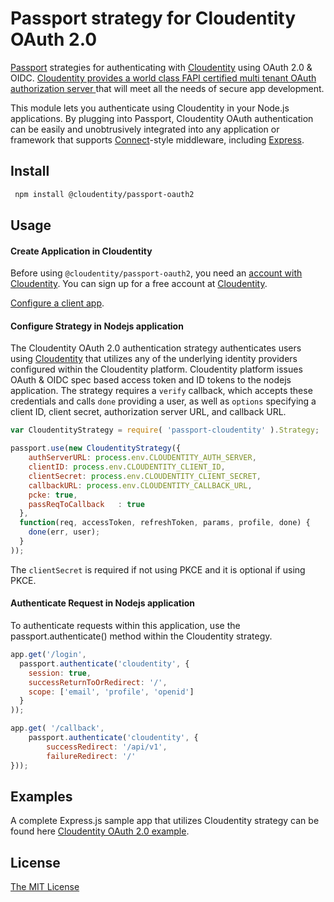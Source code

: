 # Passport strategy for Cloudentity OAuth 2.0

[Passport](http://passportjs.org/) strategies for authenticating with [Cloudentity](https://developer.cloudentity.com/)
using OAuth 2.0 & OIDC. [Cloudentity provides a world class FAPI certified multi tenant OAuth authorization server ](https://developer.cloudentity.com/get_started/cloudentity_overview/) that will meet all the needs of secure app development.

This module lets you authenticate using Cloudentity in your Node.js applications.
By plugging into Passport, Cloudentity OAuth authentication can be easily and
unobtrusively integrated into any application or framework that supports
[Connect](http://www.senchalabs.org/connect/)-style middleware, including
[Express](http://expressjs.com/).

## Install

```bash
 npm install @cloudentity/passport-oauth2
```
## Usage

#### Create Application in Cloudentity
Before using `@cloudentity/passport-oauth2`, you need an [account with Cloudentity](https://developer.cloudentity.com/get_started/cloudentity_overview/). You can sign up for a free account at [Cloudentity](https://authz.cloudentity.io/register).

[Configure a client app](https://developer.cloudentity.com/howtos/applications/connecting_and_configuring_client_apps/).

#### Configure Strategy in Nodejs application

The Cloudentity OAuth 2.0 authentication strategy authenticates users using [Cloudentity](https://developer.cloudentity.com/get_started/cloudentity_overview/) that utilizes any of the underlying identity providers configured within the Cloudentity platform. Cloudentity platform issues OAuth & OIDC spec based access token and ID tokens to the nodejs application.  The strategy requires a `verify` callback, which accepts these credentials and calls `done` providing a user, as well as `options` specifying a client ID, client secret, authorization server URL, and callback URL.

```javascript
var CloudentityStrategy = require( 'passport-cloudentity' ).Strategy;

passport.use(new CloudentityStrategy({
    authServerURL: process.env.CLOUDENTITY_AUTH_SERVER,
    clientID: process.env.CLOUDENTITY_CLIENT_ID,
    clientSecret: process.env.CLOUDENTITY_CLIENT_SECRET,
    callbackURL: process.env.CLOUDENTITY_CALLBACK_URL,
    pcke: true,
    passReqToCallback   : true
  },
  function(req, accessToken, refreshToken, params, profile, done) {
    done(err, user);
  }
));
```

The `clientSecret` is required if not using PKCE and it is optional if using PKCE.

#### Authenticate Request in Nodejs application

To authenticate requests within this application, use the passport.authenticate() method within the Cloudentity strategy.

```javascript
app.get('/login',
  passport.authenticate('cloudentity', { 
    session: true,
    successReturnToOrRedirect: '/',
    scope: ['email', 'profile', 'openid']
  }
));

app.get( '/callback',
	passport.authenticate('cloudentity', {
		successRedirect: '/api/v1',
		failureRedirect: '/'
}));
```

## Examples

A complete Express.js sample app  that utilizes Cloudentity strategy can be found here [Cloudentity OAuth 2.0 example](example).

## License

[The MIT License](http://opensource.org/licenses/MIT)

